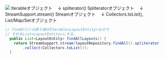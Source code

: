 ![](https://storage.googleapis.com/zenn-user-upload/39a9bd298960-20221203.png)
Iterableオブジェクト
　↓ spliterator()
Spliteratorオブジェクト
　↓ StreamSupport.stream()
Streamオブジェクト
　↓ Collectors.toList(), 
List/Map/Setオブジェクト

```java
// findAll()の戻り値がIterable<LayoutEntity>なので
// それをList<LayoutEntity>にする。
  public List<LayoutEntity> findAllLayouts() {
    return StreamSupport.stream(layoutRepository.findAll().spliterator(), false)
        .collect(Collectors.toList());
  }
```